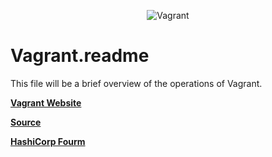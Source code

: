 <p align="center"><img src="https://www.google.com/url?sa=i&url=https%3A%2F%2Fen.wikipedia.org%2Fwiki%2FVagrant_(software)&psig=AOvVaw0jIkowpXnACQiLomJYB9PU&ust=1668464200400000&source=images&cd=vfe&ved=0CA8QjRxqFwoTCKCtyNKXrPsCFQAAAAAdAAAAABAD" alt="Vagrant"></p>

# Vagrant.readme
This file will be a brief overview of the operations of Vagrant.

**[Vagrant Website](https://www.vagrantup.com/)**

**[Source](https://github.com/hashicorp/vagrant)**

**[HashiCorp Fourm](https://discuss.hashicorp.com/c/vagrant/24)** 

